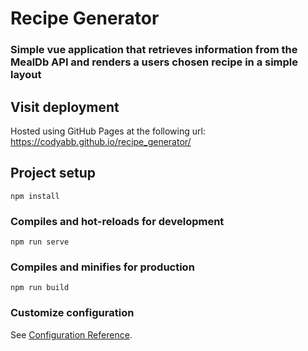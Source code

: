 # Recipe Generator
### Simple vue application that retrieves information from the MealDb API and renders a users chosen recipe in a simple layout

## Visit deployment
Hosted using GitHub Pages at the following url:
https://codyabb.github.io/recipe_generator/

## Project setup
```
npm install
```

### Compiles and hot-reloads for development
```
npm run serve
```

### Compiles and minifies for production
```
npm run build
```

### Customize configuration
See [Configuration Reference](https://cli.vuejs.org/config/).
